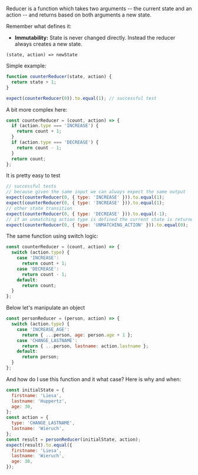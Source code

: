 Reducer is a function which takes two arguments -- the current state and an action -- and returns based on both arguments a new state.

Remember what defines it:
- **Immutability:** State is never changed directly. Instead the reducer always creates a new state.

```
(state, action) => newState
```

Simple example:
```js
function counterReducer(state, action) {
  return state + 1;
}
```

```js
expect(counterReducer(0)).to.equal(1); // successful test
```

A bit more complex here: 

```js
const counterReducer = (count, action) => {
  if (action.type === 'INCREASE') {
    return count + 1;
  }
  if (action.type === 'DECREASE') {
    return count - 1;
  }
  return count;
};
```

It is pretty easy to test
```js
// successful tests
// because given the same input we can always expect the same output
expect(counterReducer(0, { type: 'INCREASE' })).to.equal(1);
expect(counterReducer(0, { type: 'INCREASE' })).to.equal(1);
// other state transition
expect(counterReducer(0, { type: 'DECREASE' })).to.equal(-1);
// if an unmatching action type is defined the current state is returned
expect(counterReducer(0, { type: 'UNMATCHING_ACTION' })).to.equal(0);
```

The same function using switch logic:

```js
const counterReducer = (count, action) => {
  switch (action.type) {
    case 'INCREASE':
      return count + 1;
    case 'DECREASE':
      return count - 1;
    default:
      return count;
  }
};
```

Below let's manipulate an object

```js
const personReducer = (person, action) => {
  switch (action.type) {
    case 'INCREASE_AGE':
      return { ...person, age: person.age + 1 };
    case 'CHANGE_LASTNAME':
      return { ...person, lastname: action.lastname };
    default:
      return person;
  }
};
```

And how do I use this function and it what case? Here is why and when:

```js
const initialState = {
  firstname: 'Liesa',
  lastname: 'Huppertz',
  age: 30,
};
const action = {
  type: 'CHANGE_LASTNAME',
  lastname: 'Wieruch',
};
const result = personReducer(initialState, action);
expect(result).to.equal({
  firstname: 'Liesa',
  lastname: 'Wieruch',
  age: 30,
});
```